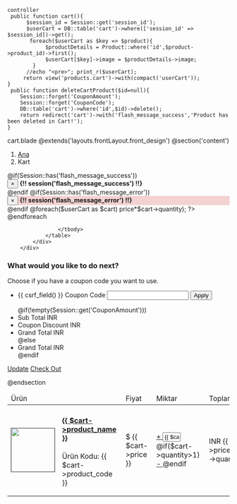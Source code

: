 

	controller
	 public function cart(){
		  $session_id = Session::get('session_id');
          $userCart = DB::table('cart')->where(['session_id' => $session_id])->get(); 
		   foreach($userCart as $key => $product){
				$productDetails = Product::where('id',$product->product_id)->first();
				$userCart[$key]->image = $productDetails->image;
			}
		  //echo "<pre>"; print_r($userCart);
		 return view('products.cart')->with(compact('userCart'));
	}
	 public function deleteCartProduct($id=null){
        Session::forget('CouponAmount');
        Session::forget('CouponCode');
        DB::table('cart')->where('id',$id)->delete();
        return redirect('cart')->with('flash_message_success','Product has been deleted in Cart!');
    }

cart.blade
@extends('layouts.frontLayout.front_design')
@section('content')

<section id="cart_items">
		<div class="container">
			<div class="breadcrumbs">
				<ol class="breadcrumb">
				  <li><a href="#">Ana</a></li>
				  <li class="active">Kart</li>
				</ol>
			</div>
			<div class="table-responsive cart_info">
				@if(Session::has('flash_message_success'))
		            <div class="alert alert-success alert-block">
		                <button type="button" class="close" data-dismiss="alert">×</button> 
		                    <strong>{!! session('flash_message_success') !!}</strong>
		            </div>
		        @endif
		        @if(Session::has('flash_message_error'))
		            <div class="alert alert-error alert-block" style="background-color:#f4d2d2">
		                <button type="button" class="close" data-dismiss="alert">×</button> 
		                    <strong>{!! session('flash_message_error') !!}</strong>
		            </div>
        		@endif   
				<table class="table table-condensed">
					<thead>
						<tr class="cart_menu">
							<td class="image">Ürün</td>
							<td class="description"></td>
							<td class="price">Fiyat</td>
							<td class="quantity">Miktar</td>
							<td class="total">Toplam</td>
							<td></td>
						</tr>
					</thead>
					<tbody>
						<?php $total_amount = 0; ?>
						@foreach($userCart as $cart)
							<tr>
								<td class="cart_product">
									<a href=""><img style="width:100px;" src="{{ asset('/images/backend_images/products/small/'.$cart->image) }}" alt=""></a>
								</td>
								<td class="cart_description">
									<h4><a href="">{{ $cart->product_name }}</a></h4>
									<p>Ürün Kodu: {{ $cart->product_code }}</p>
								</td>
								<td class="cart_price">
									<p>$ {{ $cart->price }}</p>
								</td>
								<td class="cart_quantity">
									<div class="cart_quantity_button">
										<a class="cart_quantity_up" href="{{ url('/cart/update-quantity/'.$cart->id.'/1') }}"> + </a>
										<input class="cart_quantity_input" type="text" name="quantity" value="{{ $cart->quantity }}" autocomplete="off" size="2">
										@if($cart->quantity>1)
											<a class="cart_quantity_down" href="{{ url('/cart/update-quantity/'.$cart->id.'/-1') }}"> - </a>
										@endif
									</div>
								</td>
								<td class="cart_total">
									<p class="cart_total_price">INR {{ $cart->price*$cart->quantity }}</p>
								</td>
								<td class="cart_delete">
									<a class="cart_quantity_delete" href="{{ url('/cart/delete-product/'.$cart->id) }}"><i class="fa fa-times"></i></a>
								</td>
							</tr>
							<?php $total_amount = $total_amount + ($cart->price*$cart->quantity); ?>
						@endforeach
						
					</tbody>
				</table>
			</div>
		</div>
</section> <!--/#cart_items-->

<section id="do_action">
	<div class="container">
		<div class="heading">
			<h3>What would you like to do next?</h3>
			<p>Choose if you have a coupon code you want to use.</p>
		</div>
		<div class="row">
			<div class="col-sm-6">
				<div class="chose_area">
					<ul class="user_option">
						<li>
							<form action="{{ url('cart/apply-coupon') }}" method="post">{{ csrf_field() }}
								<label>Coupon Code</label>
								<input type="text" name="coupon_code">
								<input type="submit" value="Apply" class="btn btn-default">
							</form>
						</li>
					</ul>
				</div>
			</div>
			<div class="col-sm-6">
				<div class="total_area">
					<ul>
						@if(!empty(Session::get('CouponAmount')))
							<li>Sub Total <span>INR <?php echo $total_amount; ?></span></li>
							<li>Coupon Discount <span>INR <?php echo Session::get('CouponAmount'); ?></span></li>
							<li>Grand Total <span>INR <?php echo $total_amount - Session::get('CouponAmount'); ?></span></li>
						@else
							<li>Grand Total <span>INR <?php echo $total_amount; ?></span></li>
						@endif
					</ul>
						<a class="btn btn-default update" href="">Update</a>
						<a class="btn btn-default check_out" href="{{ url('/checkout') }}">Check Out</a>
				</div>
			</div>
		</div>
	</div>
</section><!--/#do_action-->

@endsection